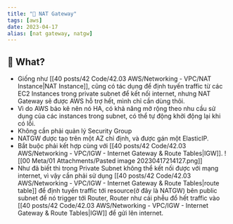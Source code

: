 ```yaml
---
title: "🌱 NAT Gateway"
tags: [aws]
date: 2023-04-17
alias: [nat gateway, natgw]
---
```


## 🌿 What?
- Giống như  [[40 posts/42 Code/42.03 AWS/Networking - VPC/NAT Instance|NAT Instance]], cũng có tác dụng để định tuyến traffic từ các EC2 Instances trong private subnet để kết nối internet, nhưng NAT Gateway sẽ được AWS hỗ trợ hết, mình chỉ cần dùng thôi.
- Vì do AWS bảo kê nên nó HA, có khả năng mở rộng theo nhu cầu sử dụng của các instances trong subnet, có thể tự động khởi động lại khi có lỗi.
- Không cần phải quản lý Security Group
- NATGW được tạo trên một AZ chỉ định, và được gán một ElasticIP.
- Bắt buộc phải kết hợp cùng với [[40 posts/42 Code/42.03 AWS/Networking - VPC/IGW - Internet Gateway & Route Tables|IGW]].
![[00 Meta/01 Attachments/Pasted image 20230417214127.png]]
- Như đã biết thì trong Private Subnet không thể kết nối được với mạng internet, vì vậy cần phải sử dụng [[40 posts/42 Code/42.03 AWS/Networking - VPC/IGW - Internet Gateway & Route Tables|route table]] để định tuyến traffic tới resource(ở đây là NATGW) bên public subnet để nó trigger tới Router,  Router như cái phễu đổ hết traffic vào [[40 posts/42 Code/42.03 AWS/Networking - VPC/IGW - Internet Gateway & Route Tables|IGW]] để gửi lên internet. 
